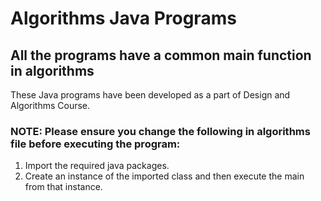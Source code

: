 # Algorithms Java Programs

## All the programs have a common main function in algorithms

These Java programs have been developed as a part of Design and Algorithms Course.

### NOTE: Please ensure you change the following in algorithms file before executing the program:  
1. Import the required java packages.
2. Create an instance of the imported class and then execute the main from that instance.
